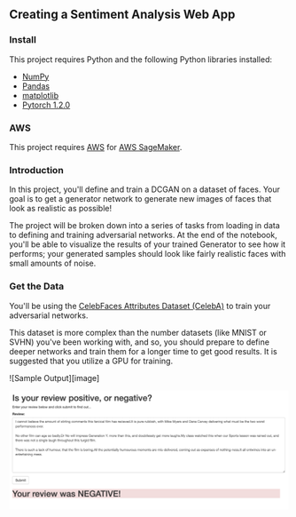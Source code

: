 [//]: # (Image References)

[image1]: screenshoot1.png "Sample Output"
[image2]: screenshoot2.png "Sample Output2"

## Creating a Sentiment Analysis Web App

### Install

This project requires Python and the following Python libraries installed:

- [NumPy](http://www.numpy.org/)
- [Pandas](http://pandas.pydata.org)
- [matplotlib](http://matplotlib.org/)
- [Pytorch 1.2.0](https://pytorch.org)

### AWS

This project requires [AWS](https://aws.amazon.com/fr/?nc2=h_lg) for [AWS SageMaker](https://aws.amazon.com/fr/sagemaker/).

### Introduction

In this project, you'll define and train a DCGAN on a dataset of faces. Your goal is to get a generator network to generate new images of faces that look as realistic as possible!

The project will be broken down into a series of tasks from loading in data to defining and training adversarial networks. At the end of the notebook, you'll be able to visualize the results of your trained Generator to see how it performs; your generated samples should look like fairly realistic faces with small amounts of noise.

### Get the Data

You'll be using the [CelebFaces Attributes Dataset (CelebA)](http://mmlab.ie.cuhk.edu.hk/projects/CelebA.html) to train your adversarial networks.

This dataset is more complex than the number datasets (like MNIST or SVHN) you've been working with, and so, you should prepare to define deeper networks and train them for a longer time to get good results. It is suggested that you utilize a GPU for training.

![Sample Output][image]

![Sample Output2][image2]

